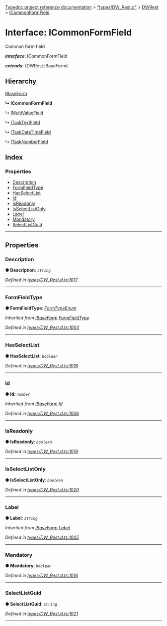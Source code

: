[Typedoc project reference documentation](../README.md) > ["types/DW_Rest.d"](../modules/_types_dw_rest_d_.md) > [DWRest](../modules/_types_dw_rest_d_.dwrest.md) > [ICommonFormField](../interfaces/_types_dw_rest_d_.dwrest.icommonformfield.md)

# Interface: ICommonFormField

Common form field

*__interface__*: ICommonFormField

*__extends__*: {DWRest.IBaseForm}

## Hierarchy

 [IBaseForm](_types_dw_rest_d_.dwrest.ibaseform.md)

**↳ ICommonFormField**

↳  [IMultiValueField](_types_dw_rest_d_.dwrest.imultivaluefield.md)

↳  [ITaskTextField](_types_dw_rest_d_.dwrest.itasktextfield.md)

↳  [ITaskDateTimeField](_types_dw_rest_d_.dwrest.itaskdatetimefield.md)

↳  [ITaskNumberField](_types_dw_rest_d_.dwrest.itasknumberfield.md)

## Index

### Properties

* [Description](_types_dw_rest_d_.dwrest.icommonformfield.md#description)
* [FormFieldType](_types_dw_rest_d_.dwrest.icommonformfield.md#formfieldtype)
* [HasSelectList](_types_dw_rest_d_.dwrest.icommonformfield.md#hasselectlist)
* [Id](_types_dw_rest_d_.dwrest.icommonformfield.md#id)
* [IsReadonly](_types_dw_rest_d_.dwrest.icommonformfield.md#isreadonly)
* [IsSelectListOnly](_types_dw_rest_d_.dwrest.icommonformfield.md#isselectlistonly)
* [Label](_types_dw_rest_d_.dwrest.icommonformfield.md#label)
* [Mandatory](_types_dw_rest_d_.dwrest.icommonformfield.md#mandatory)
* [SelectListGuid](_types_dw_rest_d_.dwrest.icommonformfield.md#selectlistguid)

---

## Properties

<a id="description"></a>

###  Description

**● Description**: *`string`*

*Defined in [types/DW_Rest.d.ts:1017](https://github.com/DocuWare/REST-Sample-TS/blob/a4697e2/src/types/DW_Rest.d.ts#L1017)*

___
<a id="formfieldtype"></a>

###  FormFieldType

**● FormFieldType**: *[FormTypeEnum](../enums/_types_dw_rest_d_.dwrest.formtypeenum.md)*

*Inherited from [IBaseForm](_types_dw_rest_d_.dwrest.ibaseform.md).[FormFieldType](_types_dw_rest_d_.dwrest.ibaseform.md#formfieldtype)*

*Defined in [types/DW_Rest.d.ts:1004](https://github.com/DocuWare/REST-Sample-TS/blob/a4697e2/src/types/DW_Rest.d.ts#L1004)*

___
<a id="hasselectlist"></a>

###  HasSelectList

**● HasSelectList**: *`boolean`*

*Defined in [types/DW_Rest.d.ts:1018](https://github.com/DocuWare/REST-Sample-TS/blob/a4697e2/src/types/DW_Rest.d.ts#L1018)*

___
<a id="id"></a>

###  Id

**● Id**: *`number`*

*Inherited from [IBaseForm](_types_dw_rest_d_.dwrest.ibaseform.md).[Id](_types_dw_rest_d_.dwrest.ibaseform.md#id)*

*Defined in [types/DW_Rest.d.ts:1006](https://github.com/DocuWare/REST-Sample-TS/blob/a4697e2/src/types/DW_Rest.d.ts#L1006)*

___
<a id="isreadonly"></a>

###  IsReadonly

**● IsReadonly**: *`boolean`*

*Defined in [types/DW_Rest.d.ts:1019](https://github.com/DocuWare/REST-Sample-TS/blob/a4697e2/src/types/DW_Rest.d.ts#L1019)*

___
<a id="isselectlistonly"></a>

###  IsSelectListOnly

**● IsSelectListOnly**: *`boolean`*

*Defined in [types/DW_Rest.d.ts:1020](https://github.com/DocuWare/REST-Sample-TS/blob/a4697e2/src/types/DW_Rest.d.ts#L1020)*

___
<a id="label"></a>

###  Label

**● Label**: *`string`*

*Inherited from [IBaseForm](_types_dw_rest_d_.dwrest.ibaseform.md).[Label](_types_dw_rest_d_.dwrest.ibaseform.md#label)*

*Defined in [types/DW_Rest.d.ts:1005](https://github.com/DocuWare/REST-Sample-TS/blob/a4697e2/src/types/DW_Rest.d.ts#L1005)*

___
<a id="mandatory"></a>

###  Mandatory

**● Mandatory**: *`boolean`*

*Defined in [types/DW_Rest.d.ts:1016](https://github.com/DocuWare/REST-Sample-TS/blob/a4697e2/src/types/DW_Rest.d.ts#L1016)*

___
<a id="selectlistguid"></a>

###  SelectListGuid

**● SelectListGuid**: *`string`*

*Defined in [types/DW_Rest.d.ts:1021](https://github.com/DocuWare/REST-Sample-TS/blob/a4697e2/src/types/DW_Rest.d.ts#L1021)*

___

